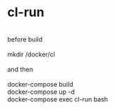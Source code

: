 # cl-run
<br>
before build<br>
<br>
mkdir /docker/cl<br>
<br>
and then<br>
<br>
docker-compose build<br>
docker-compose up -d<br>
docker-compose exec cl-run bash<br>

